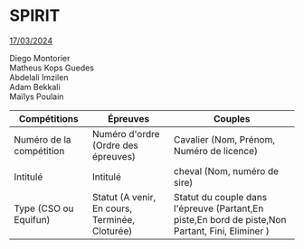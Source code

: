 # SPIRIT

<u>17/03/2024</u>

Diego Montorier  
Matheus Kops Guedes  
Abdelali Imzilen  
Adam Bekkali  
Maïlys Poulain  

|  Compétitions           | Épreuves                                       | Couples  |
|-------------------------|------------------------------------------------|------------|
| Numéro de la compétition| Numéro d'ordre (Ordre des épreuves)            | Cavalier (Nom, Prénom, Numéro de licence) |
| Intitulé                | Intitulé                                       | cheval (Nom, numéro de sire)|
| Type (CSO ou Equifun)   | Statut (A venir, En cours, Terminée, Cloturée) | Statut du couple dans l'épreuve (Partant,En piste,En bord de piste,Non Partant, Fini, Eliminer )|

